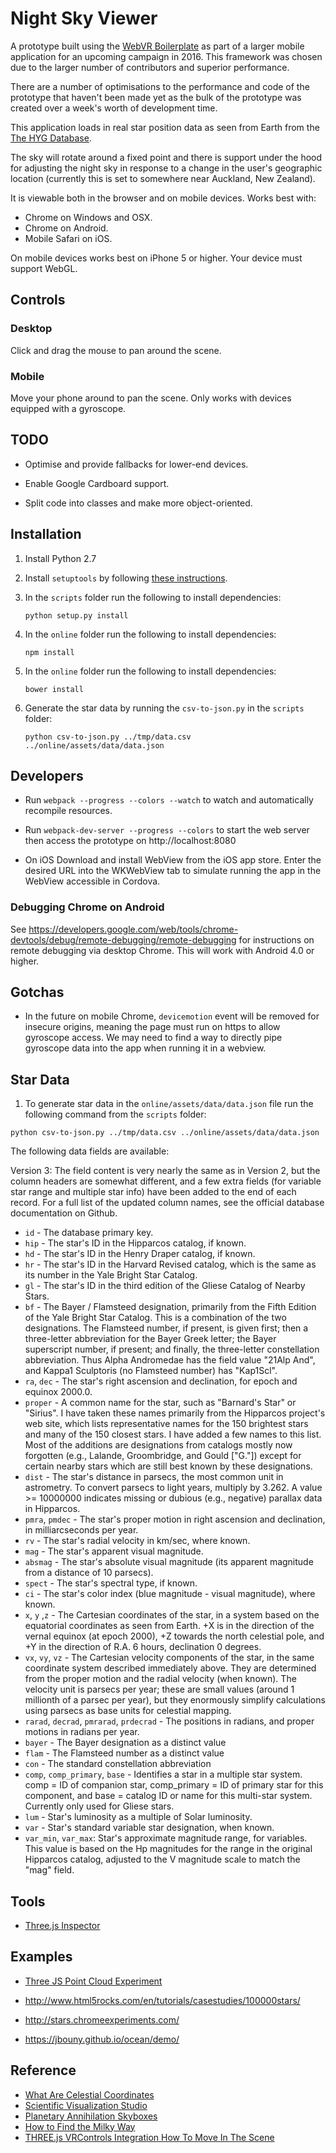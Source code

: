 Night Sky Viewer
================

A prototype built using the [WebVR Boilerplate](https://github.com/borismus/webvr-boilerplate) as part of a larger
mobile application for an upcoming campaign in 2016. This framework was chosen due to the larger number of contributors 
and superior performance.

There are a number of optimisations to the performance and code of the prototype that haven't been made yet as the bulk
of the prototype was created over a week's worth of development time.

This application loads in real star position data as seen from Earth from the [The HYG Database](https://github.com/astronexus/HYG-Database).

The sky will rotate around a fixed point and there is support under the hood for adjusting the night sky in response to a
change in the user's geographic location (currently this is set to somewhere near Auckland, New Zealand).

It is viewable both in the browser and on mobile devices. Works best with:

*   Chrome on Windows and OSX.
*   Chrome on Android.
*   Mobile Safari on iOS.

On mobile devices works best on iPhone 5 or higher. Your device must support WebGL.

## Controls

### Desktop

Click and drag the mouse to pan around the scene.

### Mobile

Move your phone around to pan the scene. Only works with devices equipped with a gyroscope.

## TODO

*   Optimise and provide fallbacks for lower-end devices.

*   Enable Google Cardboard support.

*   Split code into classes and make more object-oriented.

## Installation

1.  Install Python 2.7

2.  Install `setuptools` by following [these instructions](https://pypi.python.org/pypi/setuptools).

3.  In the `scripts` folder run the following to install dependencies:

    ```
    python setup.py install
    ```
    
4.  In the `online` folder run the following to install dependencies:

    ```
    npm install
    ```
    
5.  In the `online` folder run the following to install dependencies:

    ```
    bower install
    ```
    
6.  Generate the star data by running the `csv-to-json.py` in the `scripts` folder:

    ```
    python csv-to-json.py ../tmp/data.csv ../online/assets/data/data.json
    ```

## Developers

*   Run `webpack --progress --colors --watch` to watch and automatically recompile resources.

*   Run `webpack-dev-server --progress --colors` to start the web server then access the prototype on http://localhost:8080

*   On iOS Download and install WebView from the iOS app store. Enter the desired URL into the WKWebView tab to simulate
    running the app in the WebView accessible in Cordova.
    
### Debugging Chrome on Android

See https://developers.google.com/web/tools/chrome-devtools/debug/remote-debugging/remote-debugging for instructions
on remote debugging via desktop Chrome. This will work with Android 4.0 or higher.
   
## Gotchas

*   In the future on mobile Chrome, `devicemotion` event will be removed for insecure origins, meaning the page must
    run on https to allow gyroscope access. We may need to find a way to directly pipe gyroscope data into the app when
    running it in a webview.
    
## Star Data

1. To generate star data in the `online/assets/data/data.json` file run the following command from the `scripts` folder:

```
python csv-to-json.py ../tmp/data.csv ../online/assets/data/data.json
```

The following data fields are available:

Version 3: The field content is very nearly the same as in Version 2, but the column headers are somewhat different, 
and a few extra fields (for variable star range and multiple star info) have been added to the end of each record. For a 
full list of the updated column names, see the official database documentation on Github.

*   `id` - The database primary key.
*   `hip` - The star's ID in the Hipparcos catalog, if known.
*   `hd` - The star's ID in the Henry Draper catalog, if known.
*   `hr` - The star's ID in the Harvard Revised catalog, which is the same as its number in the Yale Bright Star Catalog.
*   `gl` - The star's ID in the third edition of the Gliese Catalog of Nearby Stars.
*   `bf` - The Bayer / Flamsteed designation, primarily from the Fifth Edition of the Yale Bright Star Catalog. This is 
    a combination of the two designations. The Flamsteed number, if present, is given first; then a three-letter 
    abbreviation for the Bayer Greek letter; the Bayer superscript number, if present; and finally, the three-letter 
    constellation abbreviation. Thus Alpha Andromedae has the field value "21Alp And", and Kappa1 Sculptoris (no 
    Flamsteed number) has "Kap1Scl".
*   `ra`, `dec` - The star's right ascension and declination, for epoch and equinox 2000.0.
*   `proper` - A common name for the star, such as "Barnard's Star" or "Sirius". I have taken these names primarily from 
    the Hipparcos project's web site, which lists representative names for the 150 brightest stars and many of the 150 
    closest stars. I have added a few names to this list. Most of the additions are designations from catalogs mostly 
    now forgotten (e.g., Lalande, Groombridge, and Gould ["G."]) except for certain nearby stars which are still best 
    known by these designations.
*   `dist` - The star's distance in parsecs, the most common unit in astrometry. To convert parsecs to light years, 
    multiply by 3.262. A value >= 10000000 indicates missing or dubious (e.g., negative) parallax data in Hipparcos.
*   `pmra`, `pmdec` - The star's proper motion in right ascension and declination, in milliarcseconds per year.
*   `rv` - The star's radial velocity in km/sec, where known.
*   `mag` - The star's apparent visual magnitude.
*   `absmag` - The star's absolute visual magnitude (its apparent magnitude from a distance of 10 parsecs).
*   `spect` - The star's spectral type, if known.
*   `ci` - The star's color index (blue magnitude - visual magnitude), where known.
*   `x`, `y` ,`z` - The Cartesian coordinates of the star, in a system based on the equatorial coordinates as seen from 
    Earth. +X is in the direction of the vernal equinox (at epoch 2000), +Z towards the north celestial pole, and +Y in 
    the direction of R.A. 6 hours, declination 0 degrees.
*   `vx`, `vy`, `vz` - The Cartesian velocity components of the star, in the same coordinate system described 
    immediately above. They are determined from the proper motion and the radial velocity (when known). The velocity 
    unit is parsecs per year; these are small values (around 1 millionth of a parsec per year), but they enormously 
    simplify calculations using parsecs as base units for celestial mapping.
*   `rarad`, `decrad`, `pmrarad`, `prdecrad` - The positions in radians, and proper motions in radians per year.
*   `bayer` - The Bayer designation as a distinct value
*   `flam` - The Flamsteed number as a distinct value
*   `con` - The standard constellation abbreviation
*   `comp`, `comp_primary`, `base` - Identifies a star in a multiple star system. comp = ID of companion star, 
    comp_primary = ID of primary star for this component, and base = catalog ID or name for this multi-star system. 
    Currently only used for Gliese stars.
*   `lum` - Star's luminosity as a multiple of Solar luminosity.
*   `var` - Star's standard variable star designation, when known.
*   `var_min`, `var_max`: Star's approximate magnitude range, for variables. This value is based on the Hp magnitudes 
    for the range in the original Hipparcos catalog, adjusted to the V magnitude scale to match the "mag" field.

## Tools

*   [Three.js Inspector](https://chrome.google.com/webstore/detail/threejs-inspector/dnhjfclbfhcbcdfpjaeacomhbdfjbebi/related?hl=en)

## Examples

*   [Three JS Point Cloud Experiment](http://codepen.io/seanseansean/pen/EaBZEY)

*   http://www.html5rocks.com/en/tutorials/casestudies/100000stars/

*   http://stars.chromeexperiments.com/

*   https://jbouny.github.io/ocean/demo/

## Reference

*   [What Are Celestial Coordinates](http://www.skyandtelescope.com/astronomy-resources/what-are-celestial-coordinates/)
*   [Scientific Visualization Studio](http://svs.gsfc.nasa.gov/cgi-bin/details.cgi?aid=3895)
*   [Planetary Annihilation Skyboxes](http://www.superouman.net/planetary-annihilation-skyboxes.php)
*   [How to Find the Milky Way](http://www.lonelyspeck.com/how-to-find-the-milky-way/)
*   [THREE.js VRControls Integration How To Move In The Scene](http://stackoverflow.com/questions/30511524/three-js-vrcontrols-integration-how-to-move-in-the-scene)